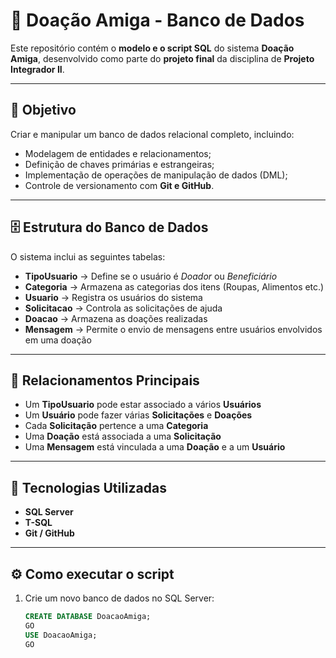 # 🫶 Doação Amiga - Banco de Dados

Este repositório contém o **modelo e o script SQL** do sistema **Doação Amiga**, desenvolvido como parte do **projeto final** da disciplina de **Projeto Integrador II**.

---

## 🎯 Objetivo

Criar e manipular um banco de dados relacional completo, incluindo:
- Modelagem de entidades e relacionamentos;
- Definição de chaves primárias e estrangeiras;
- Implementação de operações de manipulação de dados (DML);
- Controle de versionamento com **Git e GitHub**.

---

## 🗄️ Estrutura do Banco de Dados

O sistema inclui as seguintes tabelas:

- **TipoUsuario** → Define se o usuário é *Doador* ou *Beneficiário*  
- **Categoria** → Armazena as categorias dos itens (Roupas, Alimentos etc.)  
- **Usuario** → Registra os usuários do sistema  
- **Solicitacao** → Controla as solicitações de ajuda  
- **Doacao** → Armazena as doações realizadas  
- **Mensagem** → Permite o envio de mensagens entre usuários envolvidos em uma doação  

---

## 🧩 Relacionamentos Principais

- Um **TipoUsuario** pode estar associado a vários **Usuários**  
- Um **Usuário** pode fazer várias **Solicitações** e **Doações**  
- Cada **Solicitação** pertence a uma **Categoria**  
- Uma **Doação** está associada a uma **Solicitação**  
- Uma **Mensagem** está vinculada a uma **Doação** e a um **Usuário**

---

## 🧠 Tecnologias Utilizadas
- **SQL Server**
- **T-SQL**
- **Git / GitHub**

---

## ⚙️ Como executar o script

1. Crie um novo banco de dados no SQL Server:
   ```sql
   CREATE DATABASE DoacaoAmiga;
   GO
   USE DoacaoAmiga;
   GO